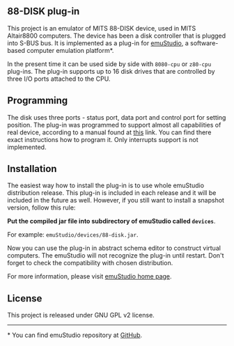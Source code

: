 88-DISK plug-in
---------------

This project is an emulator of MITS 88-DISK device, used in MITS Altair8800 computers.
The device has been a disk controller that is plugged into S-BUS bus. It is implemented
as a plug-in for [emuStudio](http://emustudio.sf.net), a software-based computer emulation
platform\*.

In the present time it can be used side by side with `8080-cpu` or `z80-cpu` plug-ins.
The plug-in supports up to 16 disk drives that are controlled by three I/O ports
attached to the CPU. 

Programming
-----------

The disk uses three ports - status port, data port and control port for setting position. The plug-in
was programmed to support almost all capabilities of real device, according to a manual found
at [this](http://www.virtualaltair.com/virtualaltair.com/PDF/88dsk%20manual%20v2.pdf) link. You can
find there exact instructions how to program it. Only interrupts support is not implemented.

Installation
------------

The easiest way how to install the plug-in is to use whole emuStudio distribution release. This plug-in is
included in each release and it will be included in the future as well. However, if you still want to install
a snapshot version, follow this rule: 

**Put the compiled jar file into subdirectory of emuStudio called `devices`**.

For example: `emuStudio/devices/88-disk.jar`.

Now you can use the plug-in in abstract schema editor to construct virtual computers. The emuStudio
will not recognize the plug-in until restart. Don't forget to check the compatibility with chosen
distribution.

For more information, please visit [emuStudio home page](http://emustudio.sourceforge.net/downloads.html).

License
-------

This project is released under GNU GPL v2 license.

* * *

\* You can find emuStudio repository at [GitHub](http://github.com/vbmacher/emuStudio).

